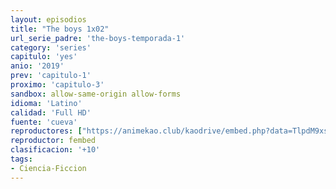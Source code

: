 ```yaml
---
layout: episodios
title: "The boys 1x02"
url_serie_padre: 'the-boys-temporada-1'
category: 'series'
capitulo: 'yes'
anio: '2019'
prev: 'capitulo-1'
proximo: 'capitulo-3'
sandbox: allow-same-origin allow-forms
idioma: 'Latino'
calidad: 'Full HD'
fuente: 'cueva'
reproductores: ["https://animekao.club/kaodrive/embed.php?data=TlpdM9xs/TB11uPDTPCTuyjyDmUbibcsm22Zv+xV0IHBmJW3MOlYe0K2vkbnJM5KGZZz7jMuPFdiQX7LvrYqgFG6TxyZG/6a5lj/i+6AFnvXB6YwlZmyf/GYLTSb+Dx4lGftAM4MCI/UtXxvI5mT+dN19tR0j+hsYkPGctpTOpTSL0nV9NS88pbaRleVWn8kQzzu0d8dD/kqaL2xLyfh2Z9L5inM20q5Whc/o4wdirDSOAVQKFMcN1ZNmFDeFSMelEI9xDTAWkW3KBGSMmljLHcji3EzNj5YoZobm6W4nkYcaB8uU8/ndTkioAzfF2yfExLE8FidhC8xAt8NKOhrzrOrUd9yaZqvmxF/21X7c2iWTm12NDPQaqkcL3KXhAamiY4iDD/VZlIgw11jCcn4qA==","https://gdriveplayer.co/embed2.php?link=WKyK61mYaFFJ31LXtHM8OA%252BZc7onpF%252BVIGQEu6aDGY69Zj9HDy4zVh%252FiEBJp2nCD2DOORYLJ89B2GwWGYl%252B7PrABaP8pviUPJ4bd%252Bj9NEkQdcVlgFLm1biadNu%252Fm6CJEs4KlXqziziwnVHnnfxOhadAup3LoAvYoBfKBmL%252FReLExa%252Bh2DKR%252Fvgq%252B9rOo7hBewPabrqVF0b2tmXOg0rn6dm","https://www.ilovefembed.best/v/545gkcdqlpe-kjw"]
reproductor: fembed
clasificacion: '+10'
tags:
- Ciencia-Ficcion
---
```











